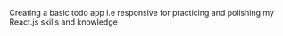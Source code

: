Creating a basic todo app i.e responsive for practicing and polishing my React.js skills and knowledge 
